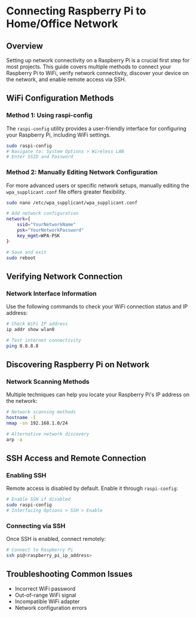 # Connecting Raspberry Pi to Home/Office Network

## Overview
Setting up network connectivity on a Raspberry Pi is a crucial first step for most projects. This guide covers multiple methods to connect your Raspberry Pi to WiFi, verify network connectivity, discover your device on the network, and enable remote access via SSH.

## WiFi Configuration Methods

### Method 1: Using raspi-config
The `raspi-config` utility provides a user-friendly interface for configuring your Raspberry Pi, including WiFi settings.

```bash
sudo raspi-config
# Navigate to: System Options > Wireless LAN
# Enter SSID and Password
```

### Method 2: Manually Editing Network Configuration
For more advanced users or specific network setups, manually editing the `wpa_supplicant.conf` file offers greater flexibility.

```bash
sudo nano /etc/wpa_supplicant/wpa_supplicant.conf

# Add network configuration
network={
    ssid="YourNetworkName"
    psk="YourNetworkPassword"
    key_mgmt=WPA-PSK
}

# Save and exit
sudo reboot
```

## Verifying Network Connection

### Network Interface Information
Use the following commands to check your WiFi connection status and IP address:

```bash
# Check WiFi IP address
ip addr show wlan0

# Test internet connectivity
ping 8.8.8.8
```

## Discovering Raspberry Pi on Network

### Network Scanning Methods
Multiple techniques can help you locate your Raspberry Pi's IP address on the network:

```bash
# Network scanning methods
hostname -I
nmap -sn 192.168.1.0/24

# Alternative network discovery
arp -a
```

## SSH Access and Remote Connection

### Enabling SSH
Remote access is disabled by default. Enable it through `raspi-config`:

```bash
# Enable SSH if disabled
sudo raspi-config
# Interfacing Options > SSH > Enable
```

### Connecting via SSH
Once SSH is enabled, connect remotely:

```bash
# Connect to Raspberry Pi
ssh pi@<raspberry_pi_ip_address>
```

## Troubleshooting Common Issues
- Incorrect WiFi password
- Out-of-range WiFi signal
- Incompatible WiFi adapter
- Network configuration errors
